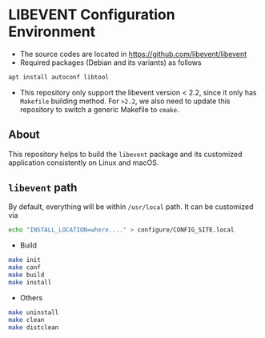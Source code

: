 # LIBEVENT Configuration Environment

* The source codes are located in <https://github.com/libevent/libevent>
* Required packages (Debian and its variants) as follows
```bash
apt install autoconf libtool
```
* This repository only support the libevent version < 2.2, since it only has `Makefile` building method. 
For `>2.2`, we also need to update this repository to switch a generic Makefile to `cmake`.

## About
This repository helps to build the `libevent` package and its customized application consistently on Linux and macOS.

## `libevent` path

By default, everything will be within `/usr/local` path. It can be customized via

```bash
echo "INSTALL_LOCATION=where...." > configure/CONFIG_SITE.local
```

* Build

```bash
make init
make conf
make build
make install
```

* Others

```bash
make uninstall
make clean
make distclean
```

